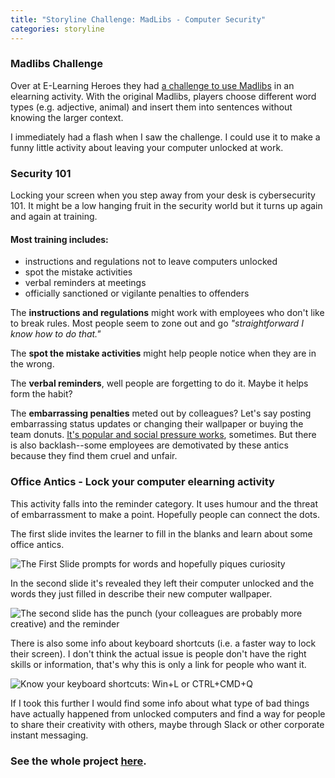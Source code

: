 ```yaml
---
title: "Storyline Challenge: MadLibs - Computer Security"
categories: storyline
---
```


### Madlibs Challenge
Over at E-Learning Heroes they had [a challenge to use Madlibs](https://community.articulate.com/articles/using-mad-libs-to-create-elearning-word-games?page=1) in an elearning activity. With the original Madlibs, players choose different word types (e.g. adjective, animal) and insert them into sentences without knowing the larger context.

I immediately had a flash when I saw the challenge. I could use it to make a funny little activity about leaving your computer unlocked at work. 

### Security 101
Locking your screen when you step away from your desk is cybersecurity 101. It might be a low hanging fruit in the security world but it turns up again and again at training.

#### Most training includes:
- instructions and regulations not to leave computers unlocked
- spot the mistake activities
- verbal reminders at meetings
- officially sanctioned or vigilante penalties to offenders

The **instructions and regulations** might work with employees who don't like to break rules. Most people seem to zone out and go *"straightforward I know how to do that."*

The **spot the mistake activities** might help people notice when they are in the wrong.

The **verbal reminders**, well people are forgetting to do it. Maybe it helps form the habit?

The **embarrassing penalties** meted out by colleagues? Let's say posting embarrassing status updates or changing their wallpaper or buying the team donuts. [It's popular and social pressure works](https://www.troyhunt.com/40-inappropriate-actions-to-take/), sometimes. But there is also backlash--some employees are demotivated by these antics because they find them cruel and unfair.

### Office Antics - Lock your computer elearning activity
This activity falls into the reminder category. It uses humour and the threat of embarrassment to make a point. Hopefully people can connect the dots.

The first slide invites the learner to fill in the blanks and learn about some office antics.

![The First Slide prompts for words and hopefully piques curiosity](/blog/assets/images/lockscreen1.PNG)


In the second slide it's revealed they left their computer unlocked and the words they just filled in describe their new computer wallpaper.

![The second slide has the punch (your colleagues are probably more creative) and the reminder](/blog/assets/images/lockscreen2.PNG)

There is also some info about keyboard shortcuts (i.e. a faster way to lock their screen). I don't think the actual issue is people don't have the right skills or information, that's why this is only a link for people who want it.

![Know your keyboard shortcuts: Win+L or CTRL+CMD+Q](/blog/assets/images/screenlock_shortcuts.PNG)

If I took this further I would find some info about what type of bad things have actually happened from unlocked computers and find a way for people to share their creativity with others, maybe through Slack or other corporate instant messaging.

### See the whole project [here](http://jessicagrosman.ca/lock/story_html5.html).

